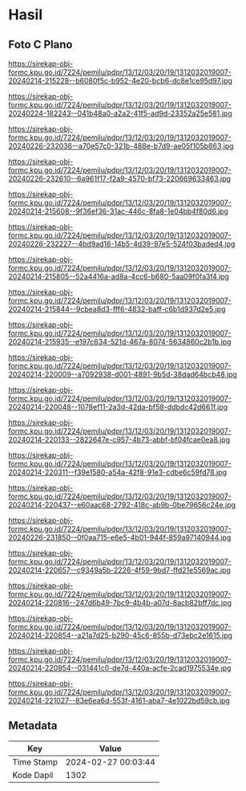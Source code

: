 # Hasil

## Foto C Plano

https://sirekap-obj-formc.kpu.go.id/7224/pemilu/pdpr/13/12/03/20/19/1312032019007-20240214-215228--b6080f5c-b952-4e20-bcb6-dc8e1ce95d97.jpg

https://sirekap-obj-formc.kpu.go.id/7224/pemilu/pdpr/13/12/03/20/19/1312032019007-20240224-182243--041b48a0-a2a2-41f5-ad9d-23352a25e581.jpg

https://sirekap-obj-formc.kpu.go.id/7224/pemilu/pdpr/13/12/03/20/19/1312032019007-20240226-232036--a70e57c0-321b-488e-b7d9-ae05f105b863.jpg

https://sirekap-obj-formc.kpu.go.id/7224/pemilu/pdpr/13/12/03/20/19/1312032019007-20240226-232610--6a961f17-f2a9-4570-bf73-220669633463.jpg

https://sirekap-obj-formc.kpu.go.id/7224/pemilu/pdpr/13/12/03/20/19/1312032019007-20240214-215608--9f36ef36-31ac-446c-8fa8-1e04bb4f80d6.jpg

https://sirekap-obj-formc.kpu.go.id/7224/pemilu/pdpr/13/12/03/20/19/1312032019007-20240226-232227--4bd9ad16-14b5-4d39-97e5-524f03baded4.jpg

https://sirekap-obj-formc.kpu.go.id/7224/pemilu/pdpr/13/12/03/20/19/1312032019007-20240214-215805--52a4416a-ad8a-4cc6-b680-5aa09f0fa3f4.jpg

https://sirekap-obj-formc.kpu.go.id/7224/pemilu/pdpr/13/12/03/20/19/1312032019007-20240214-215844--9cbea8d3-fff6-4832-baff-c6b1d937d2e5.jpg

https://sirekap-obj-formc.kpu.go.id/7224/pemilu/pdpr/13/12/03/20/19/1312032019007-20240214-215935--e197c634-521d-467a-8074-5634860c2b1b.jpg

https://sirekap-obj-formc.kpu.go.id/7224/pemilu/pdpr/13/12/03/20/19/1312032019007-20240214-220009--a7092938-d001-4891-9b5d-38dad64bcb48.jpg

https://sirekap-obj-formc.kpu.go.id/7224/pemilu/pdpr/13/12/03/20/19/1312032019007-20240214-220048--1078ef11-2a3d-42da-bf58-ddbdc42d661f.jpg

https://sirekap-obj-formc.kpu.go.id/7224/pemilu/pdpr/13/12/03/20/19/1312032019007-20240214-220133--2822647e-c957-4b73-abbf-bf04fcae0ea8.jpg

https://sirekap-obj-formc.kpu.go.id/7224/pemilu/pdpr/13/12/03/20/19/1312032019007-20240214-220311--f39e1580-a54a-42f8-91e3-cdbe6c59fd78.jpg

https://sirekap-obj-formc.kpu.go.id/7224/pemilu/pdpr/13/12/03/20/19/1312032019007-20240214-220437--e60aac68-2792-418c-ab9b-0be79656c24e.jpg

https://sirekap-obj-formc.kpu.go.id/7224/pemilu/pdpr/13/12/03/20/19/1312032019007-20240226-231850--0f0aa715-e6e5-4b01-944f-859a97140944.jpg

https://sirekap-obj-formc.kpu.go.id/7224/pemilu/pdpr/13/12/03/20/19/1312032019007-20240214-220657--c9349a5b-2226-4f59-9bd7-ffd21e5569ac.jpg

https://sirekap-obj-formc.kpu.go.id/7224/pemilu/pdpr/13/12/03/20/19/1312032019007-20240214-220816--247d6b49-7bc9-4b4b-a07d-8acb82bff7dc.jpg

https://sirekap-obj-formc.kpu.go.id/7224/pemilu/pdpr/13/12/03/20/19/1312032019007-20240214-220854--a21a7d25-b290-45c6-855b-d73ebc2e1615.jpg

https://sirekap-obj-formc.kpu.go.id/7224/pemilu/pdpr/13/12/03/20/19/1312032019007-20240214-220954--031441c0-de7d-440a-acfe-2cad1975534e.jpg

https://sirekap-obj-formc.kpu.go.id/7224/pemilu/pdpr/13/12/03/20/19/1312032019007-20240214-221027--83e6ea6d-553f-4161-aba7-4e1022bd59cb.jpg


## Metadata

| Key        | Value               |
| ---------- | ------------------- |
| Time Stamp | 2024-02-27 00:03:44 |
| Kode Dapil | 1302                |



